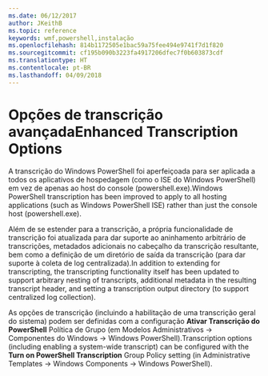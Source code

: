 ```yaml
---
ms.date: 06/12/2017
author: JKeithB
ms.topic: reference
keywords: wmf,powershell,instalação
ms.openlocfilehash: 814b1172505e1bac59a75fee494e9741f7d1f820
ms.sourcegitcommit: cf195b090b3223fa4917206dfec7f0b603873cdf
ms.translationtype: HT
ms.contentlocale: pt-BR
ms.lasthandoff: 04/09/2018
---
```

# <a name="enhanced-transcription-options"></a><span data-ttu-id="1a38b-102">Opções de transcrição avançada</span><span class="sxs-lookup"><span data-stu-id="1a38b-102">Enhanced Transcription Options</span></span>

<span data-ttu-id="1a38b-103">A transcrição do Windows PowerShell foi aperfeiçoada para ser aplicada a todos os aplicativos de hospedagem (como o ISE do Windows PowerShell) em vez de apenas ao host do console (powershell.exe).</span><span class="sxs-lookup"><span data-stu-id="1a38b-103">Windows PowerShell transcription has been improved to apply to all hosting applications (such as Windows PowerShell ISE) rather than just the console host (powershell.exe).</span></span>

<span data-ttu-id="1a38b-104">Além de se estender para a transcrição, a própria funcionalidade de transcrição foi atualizada para dar suporte ao aninhamento arbitrário de transcrições, metadados adicionais no cabeçalho da transcrição resultante, bem como a definição de um diretório de saída da transcrição (para dar suporte à coleta de log centralizada).</span><span class="sxs-lookup"><span data-stu-id="1a38b-104">In addition to extending for transcripting, the transcripting functionality itself has been updated to support arbitrary nesting of transcripts, additional metadata in the resulting transcript header, and setting a transcription output directory (to support centralized log collection).</span></span>

<span data-ttu-id="1a38b-105">As opções de transcrição (incluindo a habilitação de uma transcrição geral do sistema) podem ser definidas com a configuração **Ativar Transcrição do PowerShell** Política de Grupo (em Modelos Administrativos -> Componentes do Windows -> Windows PowerShell).</span><span class="sxs-lookup"><span data-stu-id="1a38b-105">Transcription options (including enabling a system-wide transcript) can be configured with the **Turn on PowerShell Transcription** Group Policy setting (in Administrative Templates -> Windows Components -> Windows PowerShell).</span></span>